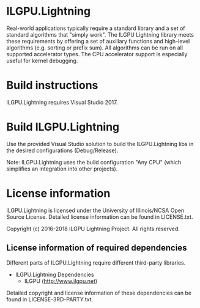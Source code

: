 # ILGPU.Lightning

Real-world applications typically require a standard library and a set of standard algorithms that "simply work".
The ILGPU Lightning library meets these requirements by offering a set of auxiliary functions and high-level algorithms (e.g. sorting or prefix sum).
All algorithms can be run on all supported accelerator types.
The CPU accelerator support is especially useful for kernel debugging.

# Build instructions

ILGPU.Lightning requires Visual Studio 2017.

# Build ILGPU.Lightning

Use the provided Visual Studio solution to build the ILGPU.Lightning libs
in the desired configurations (Debug/Release).

Note: ILGPU.Lightning uses the build configuration "Any CPU" (which simplifies
an integration into other projects).

# License information

ILGPU.Lightning is licensed under the University of Illinois/NCSA Open Source License.
Detailed license information can be found in LICENSE.txt.

Copyright (c) 2016-2018 ILGPU Lightning Project. All rights reserved.

## License information of required dependencies

Different parts of ILGPU.Lightning require different third-party libraries.
* ILGPU.Lightning Dependencies
    - ILGPU (http://www.ilgpu.net)

Detailed copyright and license information of these dependencies can be found in
LICENSE-3RD-PARTY.txt.
